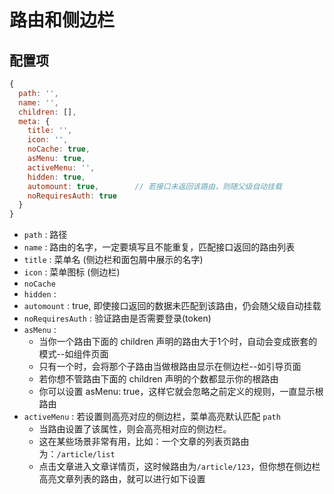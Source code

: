 
# 路由和侧边栏



## 配置项

```js
{
  path: '',
  name: '',
  children: [],
  meta: {
    title: '',
    icon: '',
    noCache: true,
    asMenu: true,
    activeMenu: '',
    hidden: true,
    automount: true,        // 若接口未返回该路由，则随父级自动挂载
    noRequiresAuth: true
  }
}
```

- `path` : 路径
- `name` : 路由的名字，一定要填写且不能重复，匹配接口返回的路由列表
- `title` : 菜单名 (侧边栏和面包屑中展示的名字)
- `icon` : 菜单图标 (侧边栏)
- `noCache`
- `hidden` :
- `automount` : true, 即使接口返回的数据未匹配到该路由，仍会随父级自动挂载
- `noRequiresAuth` : 验证路由是否需要登录(token)
- `asMenu` : 
  - 当你一个路由下面的 children 声明的路由大于1个时，自动会变成嵌套的模式--如组件页面
  - 只有一个时，会将那个子路由当做根路由显示在侧边栏--如引导页面
  - 若你想不管路由下面的 children 声明的个数都显示你的根路由
  - 你可以设置 asMenu: true，这样它就会忽略之前定义的规则，一直显示根路由
- `activeMenu` : 若设置则高亮对应的侧边栏，菜单高亮默认匹配 `path`
  - 当路由设置了该属性，则会高亮相对应的侧边栏。
  - 这在某些场景非常有用，比如：一个文章的列表页路由为：`/article/list`
  - 点击文章进入文章详情页，这时候路由为`/article/123`，但你想在侧边栏高亮文章列表的路由，就可以进行如下设置